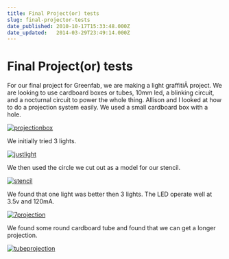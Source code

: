 ```yaml
---
title: Final Project(or) tests
slug: final-projector-tests
date_published: 2010-10-17T15:33:48.000Z
date_updated:   2014-03-29T23:49:14.000Z
---
```


# Final Project(or) tests

For our final project for Greenfab, we are making a light graffitiÂ project. We are looking to use cardboard boxes or tubes, 10mm led, a blinking circuit, and a nocturnal circuit to power the whole thing. Allison and I looked at how to do a projection system easily. We used a small cardboard box with a hole.

[![](uploads/projectionbox.jpg "projectionbox")](uploads/projectionbox.jpg)

We initially tried 3 lights.

[![](uploads/justlight.jpg "justlight")](uploads/justlight.jpg)

We then used the circle we cut out as a model for our stencil.

[![](uploads/stencil.jpg "stencil")](uploads/stencil.jpg)

We found that one light was better then 3 lights. The LED operate well at 3.5v and 120mA.

[![](uploads/7projection.jpg "7projection")](uploads/7projection.jpg)

We found some round cardboard tube and found that we can get a longer projection.

[![](uploads/tubeprojection.jpg "tubeprojection")](uploads/tubeprojection.jpg)
